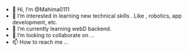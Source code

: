 - 👋 Hi, I’m @Mahima0111
- 👀 I’m interested in learning new technical skills . Like , robotics, app development, etc.
- 🌱 I’m currently learning webD backend.
- 💞️ I’m looking to collaborate on ...
- 📫 How to reach me ...

<!---
Mahima0111/Mahima0111 is a ✨ special ✨ repository because its `README.md` (this file) appears on your GitHub profile.
You can click the Preview link to take a look at your changes.
--->
